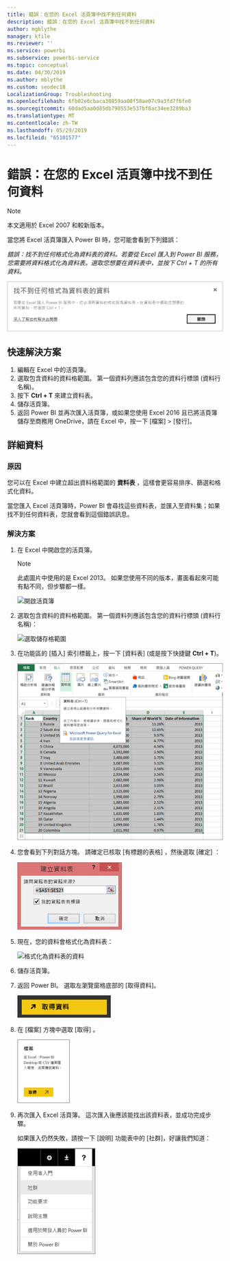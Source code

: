 ```yaml
---
title: 錯誤：在您的 Excel 活頁簿中找不到任何資料
description: 錯誤：在您的 Excel 活頁簿中找不到任何資料
author: mgblythe
manager: kfile
ms.reviewer: ''
ms.service: powerbi
ms.subservice: powerbi-service
ms.topic: conceptual
ms.date: 04/30/2019
ms.author: mblythe
ms.custom: seodec18
LocalizationGroup: Troubleshooting
ms.openlocfilehash: 6fb02e6cbaca30859aa00f58ae07c9a3fd7f6fe0
ms.sourcegitcommit: 60dad5aa0d85db790553e537bf8ac34ee3289ba3
ms.translationtype: MT
ms.contentlocale: zh-TW
ms.lasthandoff: 05/29/2019
ms.locfileid: "65101577"
---
```

# <a name="error-we-couldnt-find-any-data-in-your-excel-workbook"></a>錯誤：在您的 Excel 活頁簿中找不到任何資料

>[!NOTE]  
>本文適用於 Excel 2007 和較新版本。

當您將 Excel 活頁簿匯入 Power BI 時，您可能會看到下列錯誤：

*錯誤：找不到任何格式化為資料表的資料。若要從 Excel 匯入到 Power BI 服務，您需要將資料格式化為資料表。選取您想要在資料表中，並按下 Ctrl + T 的所有資料。*

![在活頁簿中找不到資料](media/service-admin-troubleshoot-excel-workbook-data/power-bi-we-couldnt-find-any-data.png)

## <a name="quick-solution"></a>快速解決方案
1. 編輯在 Excel 中的活頁簿。
2. 選取包含資料的資料格範圍。 第一個資料列應該包含您的資料行標頭 (資料行名稱)。
3. 按下 **Ctrl + T** 來建立資料表。
4. 儲存活頁簿。
5. 返回 Power BI 並再次匯入活頁簿，或如果您使用 Excel 2016 且已將活頁簿儲存至商務用 OneDrive，請在 Excel 中，按一下 [檔案] > [發行]。

## <a name="details"></a>詳細資料
### <a name="cause"></a>原因
您可以在 Excel 中建立超出資料格範圍的 **資料表** ，這樣會更容易排序、篩選和格式化資料。

當您匯入 Excel 活頁簿時，Power BI 會尋找這些資料表，並匯入至資料集；如果找不到任何資料表，您就會看到這個錯誤訊息。

### <a name="solution"></a>解決方案
1. 在 Excel 中開啟您的活頁簿。 
    >[!NOTE]
    >此處圖片中使用的是 Excel 2013。 如果您使用不同的版本，畫面看起來可能有點不同，但步驟都一樣。
    
    ![開啟活頁簿](media/service-admin-troubleshoot-excel-workbook-data/power-bi-troubleshoot-excel-worksheet-1.png)
2. 選取包含資料的資料格範圍。 第一個資料列應該包含您的資料行標頭 (資料行名稱)：
   
    ![選取儲存格範圍](media/service-admin-troubleshoot-excel-workbook-data/power-bi-troubleshoot-excel-worksheet-2.png)
3. 在功能區的 [插入]  索引標籤上，按一下 [資料表]  \(或是按下快捷鍵 **Ctrl + T**)。
   
    ![插入資料表](media/service-admin-troubleshoot-excel-workbook-data/power-bi-troubleshoot-excel-worksheet-3.png)
4. 您會看到下列對話方塊。 請確定已核取 [有標題的表格]  ，然後選取 [確定]  ：
   
    ![建立資料表](media/service-admin-troubleshoot-excel-workbook-data/power-bi-troubleshoot-excel-create-table.png)
5. 現在，您的資料會格式化為資料表：
   
    ![格式化為資料表的資料](media/service-admin-troubleshoot-excel-workbook-data/power-bi-troubleshoot-excel-table.png)
6. 儲存活頁簿。
7. 返回 Power BI。 選取左瀏覽窗格底部的 [取得資料]。
   
    ![取得資料](media/service-admin-troubleshoot-excel-workbook-data/power-bi-get-data.png)
8. 在 [檔案]  方塊中選取 [取得]  。
   
    ![取得檔案](media/service-admin-troubleshoot-excel-workbook-data/power-bi-get-files.png)
9. 再次匯入 Excel 活頁簿。 這次匯入後應該能找出該資料表，並成功完成步驟。
   
    如果匯入仍然失敗，請按一下 [說明] 功能表中的 [社群]，好讓我們知道：
   
    ![[社群] 連結](media/service-admin-troubleshoot-excel-workbook-data/power-bi-question-menu-community.png)
